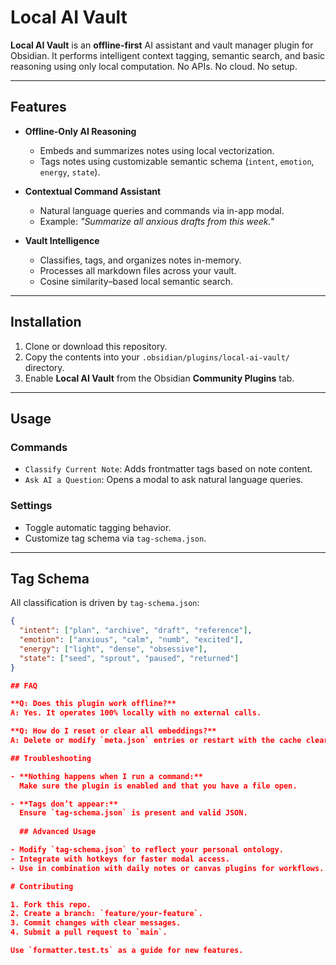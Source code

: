 # Local AI Vault

**Local AI Vault** is an **offline-first** AI assistant and vault manager plugin for Obsidian. It performs intelligent context tagging, semantic search, and basic reasoning using only local computation. No APIs. No cloud. No setup.

---

## Features

- **Offline-Only AI Reasoning**
  - Embeds and summarizes notes using local vectorization.
  - Tags notes using customizable semantic schema (`intent`, `emotion`, `energy`, `state`).

- **Contextual Command Assistant**
  - Natural language queries and commands via in-app modal.
  - Example: _"Summarize all anxious drafts from this week."_

- **Vault Intelligence**
  - Classifies, tags, and organizes notes in-memory.
  - Processes all markdown files across your vault.
  - Cosine similarity–based local semantic search.

---

## Installation

1. Clone or download this repository.
2. Copy the contents into your `.obsidian/plugins/local-ai-vault/` directory.
3. Enable **Local AI Vault** from the Obsidian **Community Plugins** tab.

---

## Usage

### Commands

- `Classify Current Note`: Adds frontmatter tags based on note content.
- `Ask AI a Question`: Opens a modal to ask natural language queries.

### Settings

- Toggle automatic tagging behavior.
- Customize tag schema via `tag-schema.json`.

---

## Tag Schema

All classification is driven by `tag-schema.json`:

```json
{
  "intent": ["plan", "archive", "draft", "reference"],
  "emotion": ["anxious", "calm", "numb", "excited"],
  "energy": ["light", "dense", "obsessive"],
  "state": ["seed", "sprout", "paused", "returned"]
}

## FAQ

**Q: Does this plugin work offline?**  
A: Yes. It operates 100% locally with no external calls.

**Q: How do I reset or clear all embeddings?**  
A: Delete or modify `meta.json` entries or restart with the cache cleared.

## Troubleshooting

- **Nothing happens when I run a command:**  
  Make sure the plugin is enabled and that you have a file open.

- **Tags don’t appear:**  
  Ensure `tag-schema.json` is present and valid JSON.
  
  ## Advanced Usage

- Modify `tag-schema.json` to reflect your personal ontology.
- Integrate with hotkeys for faster modal access.
- Use in combination with daily notes or canvas plugins for workflows.

# Contributing

1. Fork this repo.
2. Create a branch: `feature/your-feature`.
3. Commit changes with clear messages.
4. Submit a pull request to `main`.

Use `formatter.test.ts` as a guide for new features.